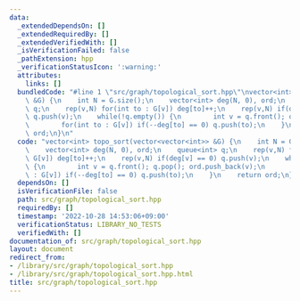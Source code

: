 ```yaml
---
data:
  _extendedDependsOn: []
  _extendedRequiredBy: []
  _extendedVerifiedWith: []
  _isVerificationFailed: false
  _pathExtension: hpp
  _verificationStatusIcon: ':warning:'
  attributes:
    links: []
  bundledCode: "#line 1 \"src/graph/topological_sort.hpp\"\nvector<int> topo_sort(vector<vector<int>>\
    \ &G) {\n    int N = G.size();\n    vector<int> deg(N, 0), ord;\n    queue<int>\
    \ q;\n    rep(v,N) for(int to : G[v]) deg[to]++;\n    rep(v,N) if(deg[v] == 0)\
    \ q.push(v);\n    while(!q.empty()) {\n        int v = q.front(); q.pop(); ord.push_back(v);\n\
    \        for(int to : G[v]) if(--deg[to] == 0) q.push(to);\n    }\n    return\
    \ ord;\n}\n"
  code: "vector<int> topo_sort(vector<vector<int>> &G) {\n    int N = G.size();\n\
    \    vector<int> deg(N, 0), ord;\n    queue<int> q;\n    rep(v,N) for(int to :\
    \ G[v]) deg[to]++;\n    rep(v,N) if(deg[v] == 0) q.push(v);\n    while(!q.empty())\
    \ {\n        int v = q.front(); q.pop(); ord.push_back(v);\n        for(int to\
    \ : G[v]) if(--deg[to] == 0) q.push(to);\n    }\n    return ord;\n}\n"
  dependsOn: []
  isVerificationFile: false
  path: src/graph/topological_sort.hpp
  requiredBy: []
  timestamp: '2022-10-28 14:53:06+09:00'
  verificationStatus: LIBRARY_NO_TESTS
  verifiedWith: []
documentation_of: src/graph/topological_sort.hpp
layout: document
redirect_from:
- /library/src/graph/topological_sort.hpp
- /library/src/graph/topological_sort.hpp.html
title: src/graph/topological_sort.hpp
---
```

